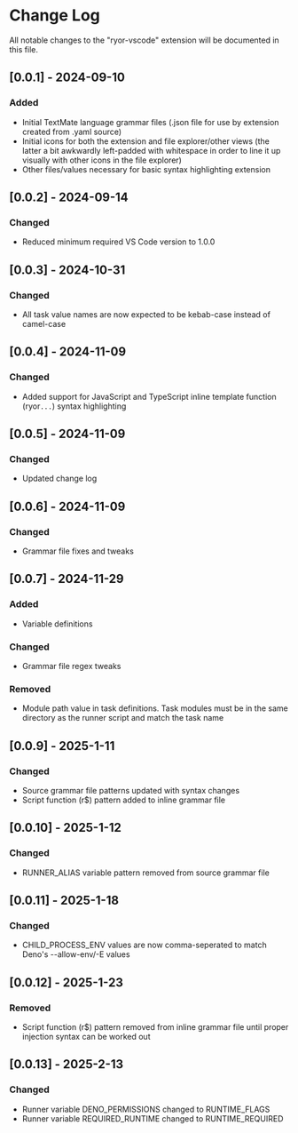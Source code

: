 # Change Log

All notable changes to the "ryor-vscode" extension will be documented in this file.

## [0.0.1] - 2024-09-10

### Added

- Initial TextMate language grammar files (.json file for use by extension created from .yaml source)
- Initial icons for both the extension and file explorer/other views (the latter a bit awkwardly left-padded with whitespace in order to line it up visually with other icons in the file explorer)
- Other files/values necessary for basic syntax highlighting extension

## [0.0.2] - 2024-09-14

### Changed

- Reduced minimum required VS Code version to 1.0.0

## [0.0.3] - 2024-10-31

### Changed

- All task value names are now expected to be kebab-case instead of camel-case

## [0.0.4] - 2024-11-09

### Changed

- Added support for JavaScript and TypeScript inline template function (ryor`...`) syntax highlighting

## [0.0.5] - 2024-11-09

### Changed

- Updated change log

## [0.0.6] - 2024-11-09

### Changed

- Grammar file fixes and tweaks

## [0.0.7] - 2024-11-29

### Added

- Variable definitions

### Changed

- Grammar file regex tweaks

### Removed

- Module path value in task definitions. Task modules must be in the same directory as the runner script and match the task name

## [0.0.9] - 2025-1-11

### Changed

- Source grammar file patterns updated with syntax changes
- Script function (r$) pattern added to inline grammar file

## [0.0.10] - 2025-1-12

### Changed

- RUNNER_ALIAS variable pattern removed from source grammar file

## [0.0.11] - 2025-1-18

### Changed

- CHILD_PROCESS_ENV values are now comma-seperated to match Deno's --allow-env/-E values

## [0.0.12] - 2025-1-23

### Removed

- Script function (r$) pattern removed from inline grammar file until proper injection syntax can be worked out

## [0.0.13] - 2025-2-13

### Changed

- Runner variable DENO_PERMISSIONS changed to RUNTIME_FLAGS
- Runner variable REQUIRED_RUNTIME changed to RUNTIME_REQUIRED
